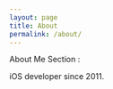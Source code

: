 ```yaml
---
layout: page
title: About
permalink: /about/
---
```


About Me Section :

iOS developer since 2011.
